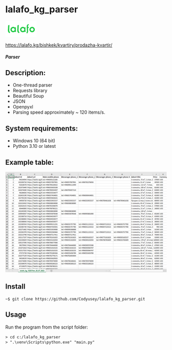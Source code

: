 # lalafo_kg_parser 
![](https://raw.githubusercontent.com/Codyusey/lalafo_kg_parser/master/Logo.png)

<https://lalafo.kg/bishkek/kvartiry/prodazha-kvartir/>
#### *Parser*

## Description:

- One-thread parser
- Requests library
- Beautiful Soup
- JSON
- Openpyxl
- Parsing speed approximately ~ 120 items/s.

## System requirements:

- Windows 10 (64 bit)
- Python 3.10 or latest

## Example table:

![Table](https://raw.githubusercontent.com/Codyusey/lalafo_kg_parser/master/Example.png)

## Install

```
~$ git clone https://github.com/Codyusey/lalafo_kg_parser.git
```

## Usage

Run the program from the script folder:

```
> cd c:/lalafo_kg_parser
> ".\venv\Scripts\python.exe" "main.py"
```